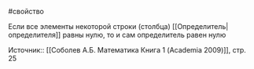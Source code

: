 #свойство 

Если все элементы некоторой строки (столбца) [[Определитель|определителя]] равны нулю, то и сам определитель равен нулю

Источник:: [[Соболев А.Б. Математика Книга 1 (Academia 2009)]], стр. 25